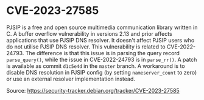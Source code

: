 # CVE-2023-27585

PJSIP is a free and open source multimedia communication library written in C. A buffer overflow vulnerability in versions 2.13 and prior affects applications that use PJSIP DNS resolver. It doesn't affect PJSIP users who do not utilise PJSIP DNS resolver. This vulnerability is related to CVE-2022-24793. The difference is that this issue is in parsing the query record `parse_query()`, while the issue in CVE-2022-24793 is in `parse_rr()`. A patch is available as commit `d1c5e4d` in the `master` branch. A workaround is to disable DNS resolution in PJSIP config (by setting `nameserver_count` to zero) or use an external resolver implementation instead.

Source: https://security-tracker.debian.org/tracker/CVE-2023-27585